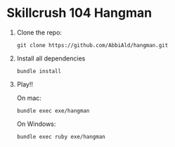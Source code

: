 # Skillcrush 104 Hangman

1. Clone the repo:
    ```
    git clone https://github.com/AbbiAld/hangman.git
    ```
2. Install all dependencies
    ```
    bundle install
    ```
3. Play!!

    On mac:
    ```
    bundle exec exe/hangman
    ```
    On Windows:
    ``` 
    bundle exec ruby exe/hangman
    ```
